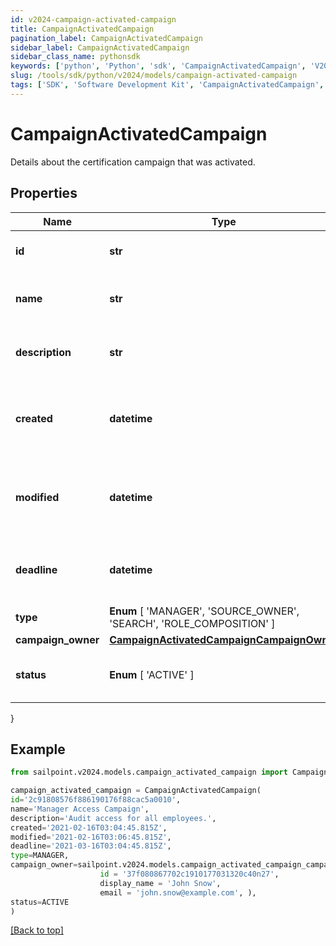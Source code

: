 ```yaml
---
id: v2024-campaign-activated-campaign
title: CampaignActivatedCampaign
pagination_label: CampaignActivatedCampaign
sidebar_label: CampaignActivatedCampaign
sidebar_class_name: pythonsdk
keywords: ['python', 'Python', 'sdk', 'CampaignActivatedCampaign', 'V2024CampaignActivatedCampaign'] 
slug: /tools/sdk/python/v2024/models/campaign-activated-campaign
tags: ['SDK', 'Software Development Kit', 'CampaignActivatedCampaign', 'V2024CampaignActivatedCampaign']
---
```


# CampaignActivatedCampaign

Details about the certification campaign that was activated.

## Properties

Name | Type | Description | Notes
------------ | ------------- | ------------- | -------------
**id** | **str** | Unique ID for the campaign. | [required]
**name** | **str** | The human friendly name of the campaign. | [required]
**description** | **str** | Extended description of the campaign. | [required]
**created** | **datetime** | The date and time the campaign was created. | [required]
**modified** | **datetime** | The date and time the campaign was last modified. | [optional] 
**deadline** | **datetime** | The date and time the campaign is due. | [required]
**type** |  **Enum** [  'MANAGER',    'SOURCE_OWNER',    'SEARCH',    'ROLE_COMPOSITION' ] | The type of campaign. | [required]
**campaign_owner** | [**CampaignActivatedCampaignCampaignOwner**](campaign-activated-campaign-campaign-owner) |  | [required]
**status** |  **Enum** [  'ACTIVE' ] | The current status of the campaign. | [required]
}

## Example

```python
from sailpoint.v2024.models.campaign_activated_campaign import CampaignActivatedCampaign

campaign_activated_campaign = CampaignActivatedCampaign(
id='2c91808576f886190176f88cac5a0010',
name='Manager Access Campaign',
description='Audit access for all employees.',
created='2021-02-16T03:04:45.815Z',
modified='2021-02-16T03:06:45.815Z',
deadline='2021-03-16T03:04:45.815Z',
type=MANAGER,
campaign_owner=sailpoint.v2024.models.campaign_activated_campaign_campaign_owner.CampaignActivated_campaign_campaignOwner(
                    id = '37f080867702c1910177031320c40n27', 
                    display_name = 'John Snow', 
                    email = 'john.snow@example.com', ),
status=ACTIVE
)

```
[[Back to top]](#) 


